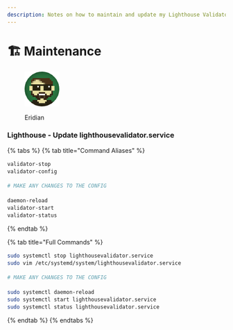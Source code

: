 ```yaml
---
description: Notes on how to maintain and update my Lighthouse Validator Client.
---
```


# 🏗 Maintenance

<figure><img src="https://raw.githubusercontent.com/DVStakers/docs/main/.gitbook/assets/Eridian.png" alt=""><figcaption><p>Eridian</p></figcaption></figure>

### Lighthouse - Update lighthousevalidator.service

{% tabs %}
{% tab title="Command Aliases" %}
```bash
validator-stop
validator-config

# MAKE ANY CHANGES TO THE CONFIG

daemon-reload
validator-start
validator-status
```
{% endtab %}

{% tab title="Full Commands" %}
```bash
sudo systemctl stop lighthousevalidator.service
sudo vim /etc/systemd/system/lighthousevalidator.service

# MAKE ANY CHANGES TO THE CONFIG

sudo systemctl daemon-reload
sudo systemctl start lighthousevalidator.service
sudo systemctl status lighthousevalidator.service
```
{% endtab %}
{% endtabs %}
